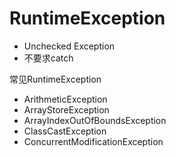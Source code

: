 # RuntimeException

* Unchecked Exception
* 不要求catch

常见RuntimeException
* ArithmeticException
* ArrayStoreException
* ArrayIndexOutOfBoundsException
* ClassCastException
* ConcurrentModificationException


